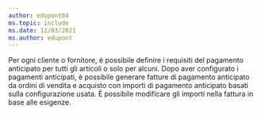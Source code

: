 ```yaml
---
author: edupont04
ms.topic: include
ms.date: 12/03/2021
ms.author: edupont
---
```

Per ogni cliente o fornitore, è possibile definire i requisiti del pagamento anticipato per tutti gli articoli o solo per alcuni. Dopo aver configurato i pagamenti anticipati, è possibile generare fatture di pagamento anticipato da ordini di vendita e acquisto con importi di pagamento anticipato basati sulla configurazione usata. È possibile modificare gli importi nella fattura in base alle esigenze.  

